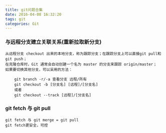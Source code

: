 ```yaml
---
title: git问题合集
date: 2016-04-08 16:32:20
tags: git
categories: Git
---
```


### 与远程分支建立关联关系(重新拉取新分支)
    从远程分支 checkout 出来的本地分支，称为跟踪分支；在跟踪分支上可以直接git pull和git push；
    在克隆仓库时，Git 通常会自动创建一个名为 master 的分支来跟踪 origin/master；
    如果要切换其他分支，可以采用的方法：
<!-- more -->
```
    git branch -r/-a 查看分支 远程/所有
    git checkout -b [分支名] [远程]/[分支名]
    或者
    git checkout --track [远程]/[分支名]
```

### git fetch 与 git pull
    git fetch 与 git merge = git pull
    git fetch更安全，可控
